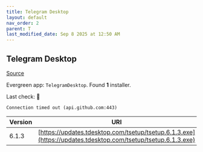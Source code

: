 ```yaml
---
title: Telegram Desktop
layout: default
nav_order: 2
parent: T
last_modified_date: Sep 8 2025 at 12:50 AM
---
```


## Telegram Desktop

[Source](https://desktop.telegram.org/)

Evergreen app: `TelegramDesktop`. Found **1** installer.

Last check: 🔴
```
Connection timed out (api.github.com:443)
```

| Version | URI                                                                                                          |
| ------- | ------------------------------------------------------------------------------------------------------------ |
| 6.1.3   | [https://updates.tdesktop.com/tsetup/tsetup.6.1.3.exe](https://updates.tdesktop.com/tsetup/tsetup.6.1.3.exe) |
